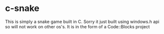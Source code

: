 # c-snake

This is simply a snake game built in C. Sorry it just built using windows.h api so will not work on other os's. It is in the form of a Code::Blocks project

